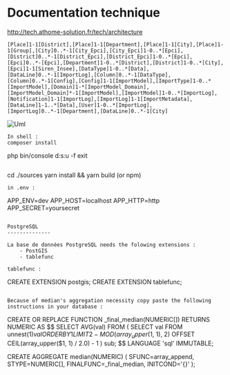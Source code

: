 Documentation technique
==========================
http://tech.athome-solution.fr/tech/architecture


````
[Place]1-1[District],[Place]1-1[Department],[Place]1-1[City],[Place]1-1[Group],[City]0..*-1[City_Epci],[City_Epci]1-0..*[Epci],[District]0..*-1[District_Epci],[District_Epci]1-0..*[Epci],[Epci]0..*-[Epci],[Department]1-0..*[District],[District]1-0..*[City],[Epci]1-1[Siren_Insee],[DataType]1-0..*[Data],[DataLine]0..*-1[ImportLog],[Column]0..*-1[DataType],[Column]0..*-1[Config],[Config]1-1[ImportModel],[ImportType]1-0..*[ImportModel],[Domain]1-*[ImportModel_Domain],[ImportModel_Domain]*-1[ImportModel],[ImportModel]1-0..*[ImportLog],[Notification]1-1[ImportLog],[ImportLog]1-1[ImportMetadata],[DataLine]1-1..*[Data],[User]1-0..*[ImportLog],[ImportLog]0..*-1[Department],[DataLine]0..*-1[City]
````

![Uml](http://yuml.me/diagram/plain/class/[Place]1-1[District],[Place]1-1[Department],[Place]1-1[City],[Place]1-1[Group],[City]0..*-1[City_Epci],[City_Epci]1-0..*[Epci],[District]0..*-1[District_Epci],[District_Epci]1-0..*[Epci],[Epci]0..*-[Epci],[Department]1-0..*[District],[District]1-0..*[City],[Epci]1-1[Siren_Insee],[DataType]1-0..*[Data],[DataLine]0..*-1[ImportLog],[Column]0..*-1[DataType],[Column]0..*-1[Config],[Config]1-1[ImportModel],[ImportType]1-0..*[ImportModel],[Domain]1-*[ImportModel_Domain],[ImportModel_Domain]*-1[ImportModel],[ImportModel]1-0..*[ImportLog],[Notification]1-1[ImportLog],[ImportLog]1-1[ImportMetadata],[DataLine]1-1..*[Data],[User]1-0..*[ImportLog],[ImportLog]0..*-1[Department],[DataLine]0..*-1[City])


````
In shell :
composer install
````
php bin/console d:s:u -f
exit
````
````
cd ./sources
yarn install && yarn build (or npm)
````
in .env : 
````
APP_ENV=dev
APP_HOST=localhost
APP_HTTP=http
APP_SECRET=yoursecret

````

PostgreSQL 
--------------

La base de données PostgreSQL needs the folowing extensions :
    - PostGIS
    - tablefunc

tablefunc : 

````
CREATE EXTENSION postgis;
CREATE EXTENSION tablefunc;
````

Because of median's aggregation necessity copy paste the following instructions in your database :

````
CREATE OR REPLACE FUNCTION _final_median(NUMERIC[])
   RETURNS NUMERIC AS
$$
   SELECT AVG(val)
   FROM (
     SELECT val
     FROM unnest($1) val
     ORDER BY 1
     LIMIT  2 - MOD(array_upper($1, 1), 2)
     OFFSET CEIL(array_upper($1, 1) / 2.0) - 1
   ) sub;
$$
LANGUAGE 'sql' IMMUTABLE;
 
CREATE AGGREGATE median(NUMERIC) (
  SFUNC=array_append,
  STYPE=NUMERIC[],
  FINALFUNC=_final_median,
  INITCOND='{}'
);
````
